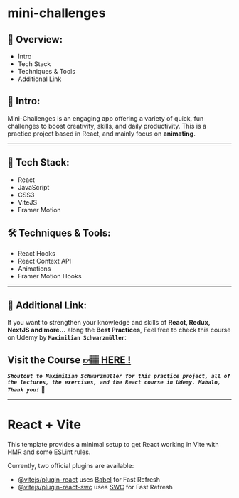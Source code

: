 # mini-challenges

## 📣 Overview:

- Intro
- Tech Stack
- Techniques & Tools
- Additional Link

## 🔎 Intro:

Mini-Challenges is an engaging app offering a variety of quick, fun challenges to boost creativity, skills, and daily productivity. This is a practice project based in React, and mainly focus on **animating**.

---

## 🧰 Tech Stack:

- React
- JavaScript
- CSS3
- ViteJS
- Framer Motion

## 🛠️ Techniques & Tools:

- React Hooks
- React Context API
- Animations
- Framer Motion Hooks

---

## 🔗 Additional Link:

If you want to strengthen your knowledge and skills of **React, Redux, NextJS and more...** along the **Best Practices**, Feel free to check this course on Udemy by **`Maximilian Schwarzmüller`**:

## Visit the Course [&#128073;&#127997; **HERE !**](https://www.udemy.com/course/react-the-complete-guide-incl-redux/)

**_`Shoutout to Maximilian Schwarzmüller for this practice project, all of the lectures, the exercises, and the React course in Udemy. Mahalo, Thank you!`_** 🌺

---

# React + Vite

This template provides a minimal setup to get React working in Vite with HMR and some ESLint rules.

Currently, two official plugins are available:

- [@vitejs/plugin-react](https://github.com/vitejs/vite-plugin-react/blob/main/packages/plugin-react/README.md) uses [Babel](https://babeljs.io/) for Fast Refresh
- [@vitejs/plugin-react-swc](https://github.com/vitejs/vite-plugin-react-swc) uses [SWC](https://swc.rs/) for Fast Refresh
